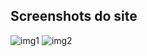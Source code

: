 ## Screenshots do site

![img1](https://user-images.githubusercontent.com/59989203/80266470-6f4e0800-8672-11ea-88ef-5d390deafed9.png)
![img2](https://user-images.githubusercontent.com/59989203/80266471-707f3500-8672-11ea-940d-3af2ea66b766.png)
